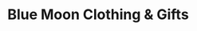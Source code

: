 ---
title: "Blue Moon Clothing & Gifts"
url: /brandon/blue-moon-clothing-and-gifts/
shop: general
---